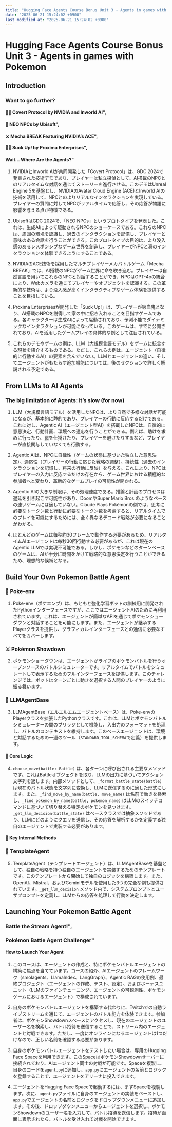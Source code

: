```yaml
---
title: "Hugging Face Agents Course Bonus Unit 3 - Agents in games with Pokemon"
date: "2025-06-21 15:24:02 +0900"
last_modified_at: "2025-06-21 15:24:02 +0900"
---
```


# Hugging Face Agents Course Bonus Unit 3 - Agents in games with Pokemon
## Introduction
### Want to go further?
#### 🕵️‍♂️ Covert Protocol by NVIDIA and Inworld AI",
#### 🤖 NEO NPCs by Ubisoft",
#### ⚔️ Mecha BREAK Featuring NVIDIA’s ACE",
#### 🧛‍♂️ Suck Up! by Proxima Enterprises",
#### Wait… Where Are the Agents?"

1. NVIDIAとInworld AIが共同開発した「Covert Protocol」は、GDC 2024で発表された技術デモであり、プレイヤーは私立探偵として、AI搭載のNPCとのリアルタイムな対話を通じてストーリーを進行させる。このデモはUnreal Engine 5を基盤とし、NVIDIAのAvatar Cloud Engine (ACE)とInworld AIの技術を活用して、NPCとのよりリアルなインタラクションを実現している。プレイヤーの質問に対してNPCがリアルタイムで応答し、その応答が物語に影響を与える点が特徴である。

2. UbisoftはGDC 2024で、「NEO NPCs」というプロトタイプを発表した。これは、生成AIによって駆動されるNPCのショーケースである。これらのNPCは、周囲の環境を認識し、過去のインタラクションを記憶し、プレイヤーと意味のある会話を行うことができる。このプロトタイプの目的は、より没入感のあるレスポンシブなゲーム世界を創造し、プレイヤーがNPCと真のインタラクションを体験できるようにすることである。

3. NVIDIAのACE技術を採用したマルチプレイヤーメカバトルゲーム「Mecha BREAK」では、AI搭載のNPCがゲーム世界に命を吹き込む。プレイヤーは自然言語を用いてこれらのNPCと対話することができ、NPCはGPT-4oの統合により、Webカメラを通じてプレイヤーやオブジェクトを認識する。この革新的な技術は、より没入感が高くインタラクティブなゲーム体験を提供することを目指している。

4. Proxima Enterprisesが開発した「Suck Up!」は、プレイヤーが吸血鬼となり、AI搭載のNPCを説得して家の中に招き入れることを目指すゲームである。各キャラクターは生成AIによって駆動されており、予測不能でダイナミックなインタラクションが可能になっている。このゲームは、すでに公開されており、AIを活用したゲームプレイの具体的な例として注目されている。

5. これらのデモやゲームの例は、LLM（大規模言語モデル）をゲームに統合する現状を紹介するものである。ただし、これらの例は、エージェント（自律的に行動するAI）の要素を含んでいない。LLMとエージェントの違い、そしてエージェントがもたらす追加機能については、後のセクションで詳しく解説される予定である。

## From LLMs to AI Agents
### The big limitation of Agents: it’s slow (for now)
1.  LLM（大規模言語モデル）を活用したNPCは、より自然で多様な対話が可能になるが、基本的に静的であり、プレイヤーの行動に反応するだけである。これに対し、Agentic AI（エージェント型AI）を搭載したNPCは、自律的に意思決定、行動計画、環境への適応を行うことができる。例えば、助けを求めに行ったり、罠を仕掛けたり、プレイヤーを避けたりするなど、プレイヤーが直接関与していなくても行動する。

2.  Agentic AIは、NPCに自律性（ゲームの状態に基づいた独立した意思決定）、適応性（プレイヤーの行動に応じた戦略の調整）、持続性（過去のインタラクションを記憶し、将来の行動に反映）を与える。これにより、NPCはプレイヤーの入力に反応するだけの存在から、ゲーム世界における積極的な参加者へと変わり、革新的なゲームプレイの可能性が開かれる。

3.  Agentic AIの大きな制限は、その処理速度である。推論と計画のプロセスは遅延を引き起こす可能性があり、DoomやSuper Mario Bros.のようなペースの速いゲームには適していない。Claude Plays Pokémonの例では、思考に必要なトークン数と行動に必要なトークン数を考慮すると、リアルタイムでのプレイを可能にするためには、全く異なるデコード戦略が必要になることがわかる。

4.  ほとんどのゲームは毎秒約30フレームで動作する必要があるため、リアルタイムAIエージェントは毎秒30回行動する必要があるが、これは現在のAgentic LLMでは実現不可能である。しかし、ポケモンなどのターンベースのゲームは、AIが十分に時間をかけて戦略的な意思決定を行うことができるため、理想的な候補となる。

## Build Your Own Pokemon Battle Agent
### 🧠 Poke-env
1.  Poke-env（ポケエンブ）は、もともと強化学習ボットの訓練用に開発されたPythonインターフェースですが、ここではエージェントAIのために再利用されています。これは、エージェントが簡単なAPIを通じてポケモンショーダウンと対話することを可能にします。また、エージェントが継承するPlayerクラスを提供し、グラフィカルインターフェースとの通信に必要なすべてをカバーします。


### ⚔️ Pokémon Showdown
2.  ポケモンショーダウンは、エージェントがライブのポケモンバトルを行うオープンソースのバトルシミュレーターです。リアルタイムでバトルをシミュレートして表示するためのフルインターフェースを提供します。このチャレンジでは、ボットはターンごとに動きを選択する人間のプレイヤーのように振る舞います。


### 🔌 LLMAgentBase
3.  LLMAgentBase（エルエルエムエージェントベース）は、Poke-envのPlayerクラスを拡張したPythonクラスです。これは、LLMとポケモンバトルシミュレーターの間のブリッジとして機能し、入出力のフォーマットを処理し、バトルのコンテキストを維持します。このベースエージェントは、環境と対話するための一連のツール（`STANDARD_TOOL_SCHEMA`で定義）を提供します。

#### 🧠 Core Logic
4.  `choose_move(battle: Battle)` は、各ターンに呼び出される主要なメソッドです。これはBattleオブジェクトを取り、LLMの出力に基づいてアクション文字列を返します。内部メソッドとして、`_format_battle_state(battle)` は現在のバトル状態を文字列に変換し、LLMに送信するのに適した形式にします。また、`_find_move_by_name(battle, move_name)` は名前で動きを検索し、`_find_pokemon_by_name(battle, pokemon_name)` はLLMのスイッチコマンドに基づいて切り替える特定のポケモンを見つけます。`_get_llm_decision(battle_state)` はベースクラスでは抽象メソッドであり、LLMにどのようにクエリを送信し、その応答を解析するかを定義する独自のエージェントで実装する必要があります。

#### 🔧 Key Internal Methods

### 🧪 TemplateAgent
5.  TemplateAgent（テンプレートエージェント）は、LLMAgentBaseを基盤として、独自の戦略を持つ独自のエージェントを実装するためのテンプレートです。このテンプレートから開始して独自のロジックを構築します。また、OpenAI、Mistral、およびGeminiモデルを使用した3つの完全な例も提供されています。`_get_llm_decision` メソッド内で、システムプロンプトとユーザプロンプトを定義し、LLMからの応答を処理して行動を決定します。



## Launching Your Pokemon Battle Agent
### Battle the Stream Agent!",
### Pokémon Battle Agent Challenger"
#### How to Launch Your Agent

1. このコースは、エージェントの作成と、特にポケモンバトルエージェントの構築に焦点を当てています。コースの紹介、AIエージェントのフレームワーク（smolagents、LlamaIndex、LangGraph）、Agentic RAGの使用例、最終プロジェクト（エージェントの作成、テスト、認定）、およびボーナスユニット（LLMのファインチューニング、エージェントの可観測性、ポケモンゲームにおけるエージェント）で構成されています。

2. 自身のポケモンバトルエージェントを構築する代わりに、Twitchでの自動ライブストリームを通じて、エージェントのバトル能力を体験できます。参加者は、ポケモンShowdownスペースにアクセスし、現在のエージェントのユーザー名を検索し、バトル招待を送信することで、ストリーム内のエージェントと対戦できます。ただし、一度にオンラインになるエージェントは1つだけなので、正しい名前を確認する必要があります。

3. 自身のポケモンバトルエージェントをテストしたい場合は、専用のHugging Face Spaceを利用できます。このSpaceはポケモンShowdownサーバーに接続されており、AIエージェント同士の対戦が可能です。Spaceを複製し、自身のコードを`agent.py`に追加し、`app.py`にエージェントの名前とロジックを登録することで、エージェントをアリーナに投入できます。

4. エージェントをHugging Face Spaceで起動するには、まずSpaceを複製します。次に、`agent.py`ファイルに自身のエージェントの実装をペーストし、`app.py`でエージェントの名前とロジックをドロップダウンメニューに追加します。その後、ドロップダウンメニューからエージェントを選択し、ポケモンShowdownのユーザー名を入力して、バトル招待を送信します。招待が画面に表示されたら、バトルを受け入れて対戦を開始できます。

